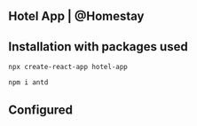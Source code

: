 ## Hotel App | @Homestay

## Installation with packages used

    npx create-react-app hotel-app

    npm i antd

## Configured